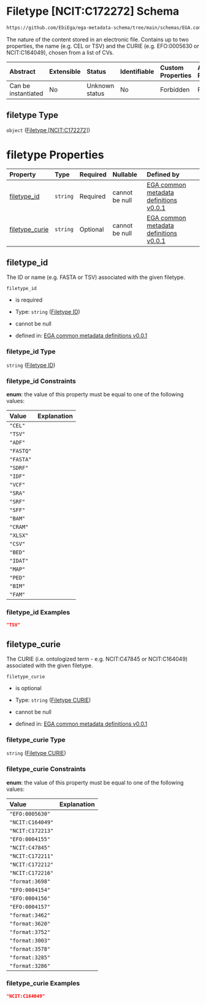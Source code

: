 # Filetype \[NCIT:C172272] Schema

```txt
https://github.com/EbiEga/ega-metadata-schema/tree/main/schemas/EGA.common-definitions.json#/definitions/file_object/properties/filetype
```

The nature of the content stored in an electronic file. Contains up to two properties, the name (e.g. CEL or TSV) and the CURIE (e.g. EFO:0005630 or NCIT:C164049), chosen from a list of CVs.

| Abstract            | Extensible | Status         | Identifiable | Custom Properties | Additional Properties | Access Restrictions | Defined In                                                                                |
| :------------------ | :--------- | :------------- | :----------- | :---------------- | :-------------------- | :------------------ | :---------------------------------------------------------------------------------------- |
| Can be instantiated | No         | Unknown status | No           | Forbidden         | Forbidden             | none                | [EGA.common-definitions.json*](../out/EGA.common-definitions.json "open original schema") |

## filetype Type

`object` ([Filetype \[NCIT:C172272\]](ega-2-definitions-ega-file-object-properties-filetype-ncitc172272.md))

# filetype Properties

| Property                          | Type     | Required | Nullable       | Defined by                                                                                                                                                                                                                                                                                                    |
| :-------------------------------- | :------- | :------- | :------------- | :------------------------------------------------------------------------------------------------------------------------------------------------------------------------------------------------------------------------------------------------------------------------------------------------------------ |
| [filetype_id](#filetype_id)       | `string` | Required | cannot be null | [EGA common metadata definitions v0.0.1](ega-2-definitions-ega-file-object-properties-filetype-ncitc172272-properties-filetype-id.md "https://github.com/EbiEga/ega-metadata-schema/tree/main/schemas/EGA.common-definitions.json#/definitions/file_object/properties/filetype/properties/filetype_id")       |
| [filetype_curie](#filetype_curie) | `string` | Optional | cannot be null | [EGA common metadata definitions v0.0.1](ega-2-definitions-ega-file-object-properties-filetype-ncitc172272-properties-filetype-curie.md "https://github.com/EbiEga/ega-metadata-schema/tree/main/schemas/EGA.common-definitions.json#/definitions/file_object/properties/filetype/properties/filetype_curie") |

## filetype_id

The ID or name (e.g. FASTA or TSV) associated with the given filetype.

`filetype_id`

*   is required

*   Type: `string` ([Filetype ID](ega-2-definitions-ega-file-object-properties-filetype-ncitc172272-properties-filetype-id.md))

*   cannot be null

*   defined in: [EGA common metadata definitions v0.0.1](ega-2-definitions-ega-file-object-properties-filetype-ncitc172272-properties-filetype-id.md "https://github.com/EbiEga/ega-metadata-schema/tree/main/schemas/EGA.common-definitions.json#/definitions/file_object/properties/filetype/properties/filetype_id")

### filetype_id Type

`string` ([Filetype ID](ega-2-definitions-ega-file-object-properties-filetype-ncitc172272-properties-filetype-id.md))

### filetype_id Constraints

**enum**: the value of this property must be equal to one of the following values:

| Value     | Explanation |
| :-------- | :---------- |
| `"CEL"`   |             |
| `"TSV"`   |             |
| `"ADF"`   |             |
| `"FASTQ"` |             |
| `"FASTA"` |             |
| `"SDRF"`  |             |
| `"IDF"`   |             |
| `"VCF"`   |             |
| `"SRA"`   |             |
| `"SRF"`   |             |
| `"SFF"`   |             |
| `"BAM"`   |             |
| `"CRAM"`  |             |
| `"XLSX"`  |             |
| `"CSV"`   |             |
| `"BED"`   |             |
| `"IDAT"`  |             |
| `"MAP"`   |             |
| `"PED"`   |             |
| `"BIM"`   |             |
| `"FAM"`   |             |

### filetype_id Examples

```json
"TSV"
```

## filetype_curie

The CURIE (i.e. ontologized term - e.g. NCIT:C47845 or NCIT:C164049) associated with the given filetype.

`filetype_curie`

*   is optional

*   Type: `string` ([Filetype CURIE](ega-2-definitions-ega-file-object-properties-filetype-ncitc172272-properties-filetype-curie.md))

*   cannot be null

*   defined in: [EGA common metadata definitions v0.0.1](ega-2-definitions-ega-file-object-properties-filetype-ncitc172272-properties-filetype-curie.md "https://github.com/EbiEga/ega-metadata-schema/tree/main/schemas/EGA.common-definitions.json#/definitions/file_object/properties/filetype/properties/filetype_curie")

### filetype_curie Type

`string` ([Filetype CURIE](ega-2-definitions-ega-file-object-properties-filetype-ncitc172272-properties-filetype-curie.md))

### filetype_curie Constraints

**enum**: the value of this property must be equal to one of the following values:

| Value            | Explanation |
| :--------------- | :---------- |
| `"EFO:0005630"`  |             |
| `"NCIT:C164049"` |             |
| `"NCIT:C172213"` |             |
| `"EFO:0004155"`  |             |
| `"NCIT:C47845"`  |             |
| `"NCIT:C172211"` |             |
| `"NCIT:C172212"` |             |
| `"NCIT:C172216"` |             |
| `"format:3698"`  |             |
| `"EFO:0004154"`  |             |
| `"EFO:0004156"`  |             |
| `"EFO:0004157"`  |             |
| `"format:3462"`  |             |
| `"format:3620"`  |             |
| `"format:3752"`  |             |
| `"format:3003"`  |             |
| `"format:3578"`  |             |
| `"format:3285"`  |             |
| `"format:3286"`  |             |

### filetype_curie Examples

```json
"NCIT:C164049"
```
